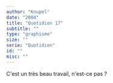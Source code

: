 ```yaml
---
author: "Knupel"
date: "2004"
title: "Quotidien 17"
subtitle: ""
type: "graphisme"
size: ""
serie: "Quotidien"
id: ""
misc: ""
---
```


C'est un très beau travail, n'est-ce pas ?